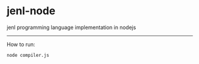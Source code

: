 # jenl-node
jenl programming language implementation in nodejs

---

How to run: 

```
node compiler.js
```

